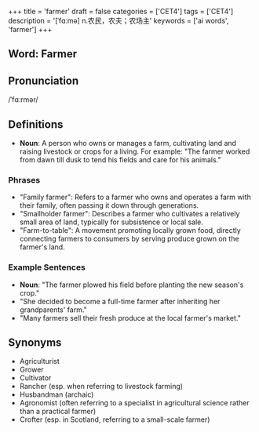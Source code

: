 +++
title = 'farmer'
draft = false
categories = ['CET4']
tags = ['CET4']
description = '[ˈfɑːmə] n.农民，农夫；农场主'
keywords = ['ai words', 'farmer']
+++

## Word: Farmer

## Pronunciation
/ˈfɑːrmər/

## Definitions
- **Noun**: A person who owns or manages a farm, cultivating land and raising livestock or crops for a living. For example: "The farmer worked from dawn till dusk to tend his fields and care for his animals."

### Phrases
- "Family farmer": Refers to a farmer who owns and operates a farm with their family, often passing it down through generations.
- "Smallholder farmer": Describes a farmer who cultivates a relatively small area of land, typically for subsistence or local sale.
- "Farm-to-table": A movement promoting locally grown food, directly connecting farmers to consumers by serving produce grown on the farmer's land.

### Example Sentences
- **Noun**: "The farmer plowed his field before planting the new season's crop."
- "She decided to become a full-time farmer after inheriting her grandparents' farm."
- "Many farmers sell their fresh produce at the local farmer's market."

## Synonyms
- Agriculturist
- Grower
- Cultivator
- Rancher (esp. when referring to livestock farming)
- Husbandman (archaic) 
- Agronomist (often referring to a specialist in agricultural science rather than a practical farmer)
- Crofter (esp. in Scotland, referring to a small-scale farmer)
